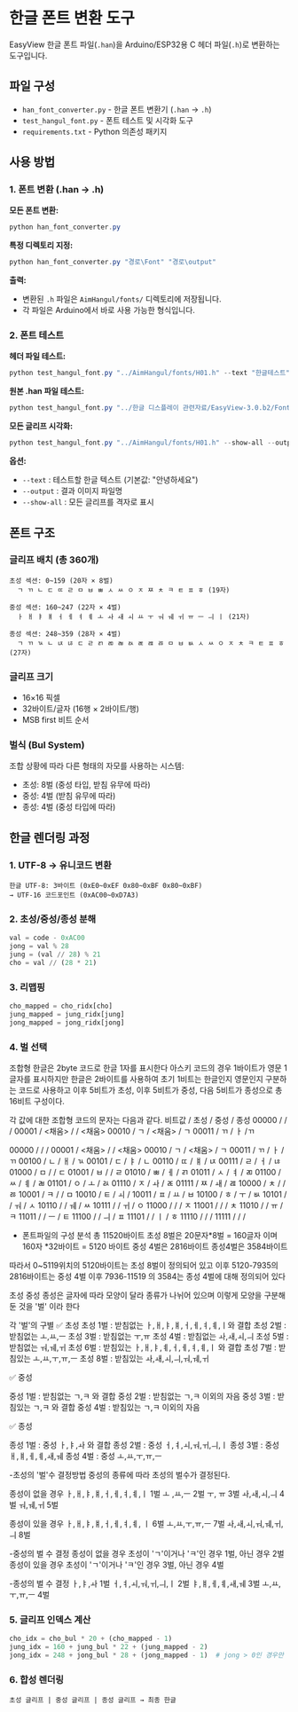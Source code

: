 # 한글 폰트 변환 도구

EasyView 한글 폰트 파일(`.han`)을 Arduino/ESP32용 C 헤더 파일(`.h`)로 변환하는 도구입니다.

## 파일 구성

- `han_font_converter.py` - 한글 폰트 변환기 (`.han` → `.h`)
- `test_hangul_font.py` - 폰트 테스트 및 시각화 도구
- `requirements.txt` - Python 의존성 패키지


## 사용 방법

### 1. 폰트 변환 (.han → .h)

**모든 폰트 변환:**
```powershell
python han_font_converter.py
```

**특정 디렉토리 지정:**
```powershell
python han_font_converter.py "경로\Font" "경로\output"
```

**출력:**
- 변환된 `.h` 파일은 `AimHangul/fonts/` 디렉토리에 저장됩니다.
- 각 파일은 Arduino에서 바로 사용 가능한 형식입니다.

### 2. 폰트 테스트

**헤더 파일 테스트:**
```powershell
python test_hangul_font.py "../AimHangul/fonts/H01.h" --text "한글테스트"
```

**원본 .han 파일 테스트:**
```powershell
python test_hangul_font.py "../한글 디스플레이 관련자료/EasyView-3.0.b2/Font/H01.han" --text "안녕하세요"
```

**모든 글리프 시각화:**
```powershell
python test_hangul_font.py "../AimHangul/fonts/H01.h" --show-all --output "glyphs.png"
```

**옵션:**
- `--text` : 테스트할 한글 텍스트 (기본값: "안녕하세요")
- `--output` : 결과 이미지 파일명
- `--show-all` : 모든 글리프를 격자로 표시

## 폰트 구조

### 글리프 배치 (총 360개)

```
초성 섹션: 0~159 (20자 × 8벌)
  ㄱ ㄲ ㄴ ㄷ ㄸ ㄹ ㅁ ㅂ ㅃ ㅅ ㅆ ㅇ ㅈ ㅉ ㅊ ㅋ ㅌ ㅍ ㅎ (19자)
  
중성 섹션: 160~247 (22자 × 4벌)
  ㅏ ㅐ ㅑ ㅒ ㅓ ㅔ ㅕ ㅖ ㅗ ㅘ ㅙ ㅚ ㅛ ㅜ ㅝ ㅞ ㅟ ㅠ ㅡ ㅢ ㅣ (21자)
  
종성 섹션: 248~359 (28자 × 4벌)
  ㄱ ㄲ ㄳ ㄴ ㄵ ㄶ ㄷ ㄹ ㄺ ㄻ ㄼ ㄽ ㄾ ㄿ ㅀ ㅁ ㅂ ㅄ ㅅ ㅆ ㅇ ㅈ ㅊ ㅋ ㅌ ㅍ ㅎ (27자)
```

### 글리프 크기
- 16×16 픽셀
- 32바이트/글자 (16행 × 2바이트/행)
- MSB first 비트 순서

### 벌식 (Bul System)
조합 상황에 따라 다른 형태의 자모를 사용하는 시스템:
- 초성: 8벌 (중성 타입, 받침 유무에 따라)
- 중성: 4벌 (받침 유무에 따라)
- 종성: 4벌 (중성 타입에 따라)

## 한글 렌더링 과정

### 1. UTF-8 → 유니코드 변환
```
한글 UTF-8: 3바이트 (0xE0~0xEF 0x80~0xBF 0x80~0xBF)
→ UTF-16 코드포인트 (0xAC00~0xD7A3)
```

### 2. 초성/중성/종성 분해
```python
val = code - 0xAC00
jong = val % 28
jung = (val // 28) % 21
cho = val // (28 * 21)
```

### 3. 리맵핑
```python
cho_mapped = cho_ridx[cho]
jung_mapped = jung_ridx[jung]
jong_mapped = jong_ridx[jong]
```

### 4. 벌 선택
조합형 한글은 2byte 코드로 한글 1자를 표시한다
 아스키 코드의 경우 1바이트가 영문 1글자를 표시하지만
한글은 2바이트를 사용하여 초기 1비트는 한글인지 영문인지 구분하는 코드로 사용하고
이후 5비트가 초성, 이후 5비트가 중성, 다음 5비트가 종성으로 총 16비트 구성이다. 

각 값에 대한 조합형 코드의 문자는 다음과 같다. 
비트값 / 초성 / 중성 / 종성
00000 / / /
00001 / <채움> / / <채움>
00010 / ㄱ / <채움> / ㄱ
00011 / ㄲ / ㅏ /ㄲ


00000 /  /  / 
00001 / <채움> /  / <채움>
00010 / ㄱ / <채움> / ㄱ
00011 / ㄲ / ㅏ / ㄲ
00100 / ㄴ / ㅐ / ㄳ
00101 / ㄷ / ㅑ / ㄴ
00110 / ㄸ / ㅒ / ㄵ
00111 / ㄹ / ㅓ / ㄶ
01000 / ㅁ /   / ㄷ
01001 / ㅂ /  / ㄹ
01010 / ㅃ / ㅔ / ㄺ
01011 / ㅅ / ㅕ / ㄻ
01100 / ㅆ / ㅖ / ㄼ
01101 / ㅇ / ㅗ / ㄽ
01110 / ㅈ / ㅘ / ㄾ
01111 / ㅉ / ㅙ / ㄿ
10000 / ㅊ /   / ㅀ
10001 / ㅋ /  / ㅁ
10010 / ㅌ / ㅚ / 
10011 / ㅍ / ㅛ / ㅂ
10100 / ㅎ / ㅜ / ㅄ
10101 / / ㅝ / ㅅ
10110 / / ㅞ / ㅆ
10111 / / ㅟ / ㅇ
11000 / / / ㅈ
11001 / / / ㅊ
11010 / / ㅠ  / ㅋ
11011 / / ㅡ / ㅌ
11100 / / ㅢ / ㅍ
11101 / / ㅣ / ㅎ
11110 / / /
11111 / / /

- 폰트파일의 구성 분석
총 11520바이트
초성 8벌은 20문자*8벌 = 160글자 이며 160자 *32바이트 = 5120 바이트
중성 4벌은 2816바이트
종성4벌은 3584바이트

따라서 0~5119위치의 5120바이트는 초성 8벌이 정의되어 있고
이후 5120-7935의 2816바이트는 중성 4벌
이후 7936-11519 의 3584는 종성 4벌에 대해 정의되어 있다

초성 중성 종성은 글자에 따라 모양이 달라 종류가 나뉘어 있으며 이렇게 모양을 구분해 둔 것을 '벌' 이라 한다

각 '벌'의 구별
✅ 초성
초성 1벌 : 받침없는 ㅏ,ㅐ,ㅑ,ㅒ,ㅓ,ㅔ,ㅕ,ㅖ,ㅣ와 결합
초성 2벌 : 받침없는 ㅗ,ㅛ,ㅡ
초성 3벌 : 받침없는 ㅜ,ㅠ
초성 4벌 : 받침없는 ㅘ,ㅙ,ㅚ,ㅢ
초성 5벌 : 받침없는 ㅝ,ㅞ,ㅟ
초성 6벌 : 받침있는 ㅏ,ㅐ,ㅑ,ㅖ,ㅓ,ㅔ,ㅕ,ㅖ,ㅣ 와 결합
초성 7벌 : 받침있는 ㅗ,ㅛ,ㅜ,ㅠ,ㅡ
초성 8벌 : 받침있는 ㅘ,ㅙ,ㅚ,ㅢ,ㅝ,ㅞ,ㅟ

✅ 중성

중성 1벌 : 받침없는 ㄱ,ㅋ 와 결합
중성 2벌 : 받침없는 ㄱ,ㅋ 이외의 자음
중성 3벌 : 받침있는 ㄱ,ㅋ 와 결합
중성 4벌 : 받침있는 ㄱ,ㅋ 이외의 자음

✅ 종성

종성 1벌 : 중성 ㅏ,ㅑ,ㅘ 와 결합
종성 2벌 : 중성 ㅓ,ㅕ,ㅚ,ㅝ,ㅟ,ㅢ,ㅣ
종성 3벌 : 중성 ㅐ,ㅒ,ㅔ,ㅖ,ㅙ,ㅞ
종성 4벌 : 중성 ㅗ,ㅛ,ㅜ,ㅠ,ㅡ

-초성의 '벌'수 결정방법
중성의 종류에 따라 초성의 벌수가 결정된다. 

종성이 없을 경우 
ㅏ,ㅐ,ㅑ,ㅒ,ㅓ,ㅔ,ㅕ,ㅖ,ㅣ 1벌
ㅗ ,ㅛ,ㅡ 2벌
ㅜ, ㅠ 3벌
ㅘ,ㅙ,ㅚ,ㅢ 4벌
ㅝ,ㅞ,ㅟ 5벌

종성이 있을 경우 
ㅏ,ㅐ,ㅑ,ㅒ,ㅓ,ㅔ,ㅕ,ㅖ, ㅣ 6벌
ㅗ,ㅛ,ㅜ,ㅠ,ㅡ 7벌
ㅘ,ㅙ,ㅚ,ㅝ,ㅞ,ㅟ,ㅢ 8벌

-중성의 벌 수 결정
종성이 없을 경우 초성이 'ㄱ'이거나 'ㅋ'인 경우 1벌, 아닌 경우 2벌
종성이 있을 경우 초성이 'ㄱ'이거나 'ㅋ'인 경우 3벌, 아닌 경우 4벌

-종성의 벌 수 결정
ㅏ,ㅑ,ㅘ 1벌
ㅓ,ㅕ,ㅚ,ㅝ,ㅟ,ㅢ,ㅣ 2벌
ㅑ,ㅒ,ㅔ,ㅖ,ㅙ,ㅞ 3벌
ㅗ,ㅛ,ㅜ,ㅠ,ㅡ 4벌


### 5. 글리프 인덱스 계산
```python
cho_idx = cho_bul * 20 + (cho_mapped - 1)
jung_idx = 160 + jung_bul * 22 + (jung_mapped - 2)
jong_idx = 248 + jong_bul * 28 + (jong_mapped - 1)  # jong > 0인 경우만
```

### 6. 합성 렌더링
```
초성 글리프 | 중성 글리프 | 종성 글리프 → 최종 한글
```

